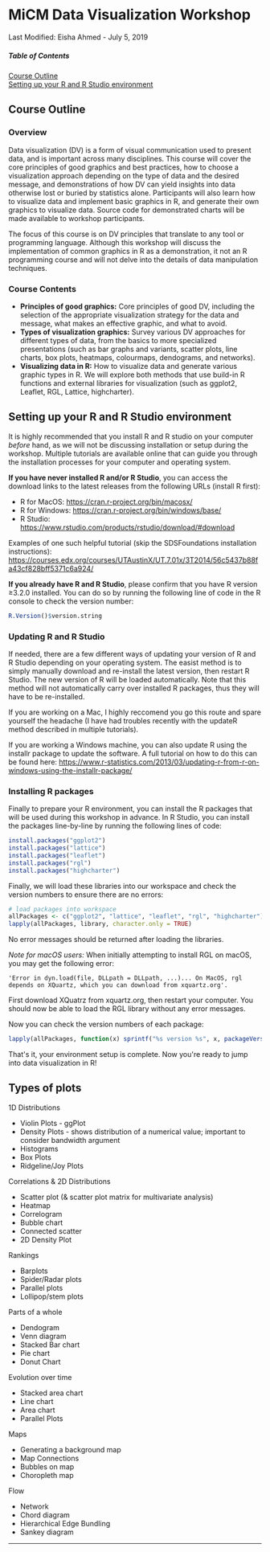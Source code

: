 # MiCM Data Visualization Workshop

Last Modified: Eisha Ahmed - July 5, 2019

##### Table of Contents  
[Course Outline](#course-outline)  
[Setting up your R and R Studio environment](#setup) 

<a name="course-outline"/>

## Course Outline

### Overview
Data visualization (DV) is a form of visual communication used to present data, and is important across many disciplines. This course will cover the core principles of good graphics and best practices, how to choose a visualization approach depending on the type of data and the desired message, and demonstrations of how DV can yield insights into data otherwise lost or buried by statistics alone. Participants will also learn how to visualize data and implement basic graphics in R, and generate their own graphics to visualize data. Source code for demonstrated charts will be made available to workshop participants.

The focus of this course is on DV principles that translate to any tool or programming language. Although this workshop will discuss the implementation of common graphics in R as a demonstration, it not an R programming course and will not delve into the details of data manipulation techniques.

### Course Contents
* **Principles of good graphics:** Core principles of good DV, including the selection of the appropriate visualization strategy for the data and message, what makes an effective graphic, and what to avoid.
* **Types of visualization graphics:** Survey various DV approaches for different types of data, from the basics to more specialized presentations (such as bar graphs and variants, scatter plots, line charts, box plots, heatmaps, colourmaps, dendograms, and networks).
* **Visualizing data in R:** How to visualize data and generate various graphic types in R. We will explore both methods that use build-in R functions and external libraries for visualization (such as ggplot2, Leaflet, RGL, Lattice, highcharter).

<a name="setup"/>

## Setting up your R and R Studio environment

It is highly recommended that you install R and R studio on your computer *before* hand, as we will not be discussing installation or setup during the workshop. Multiple tutorials are available online that can guide you through the installation processes for your computer and operating system.

**If you have never installed R and/or R Studio**, you can access the download links to the latest releases from the following URLs (install R first):

* R for MacOS: https://cran.r-project.org/bin/macosx/
* R for Windows: https://cran.r-project.org/bin/windows/base/
* R Studio: https://www.rstudio.com/products/rstudio/download/#download

Examples of one such helpful tutorial (skip the SDSFoundations installation instructions):
https://courses.edx.org/courses/UTAustinX/UT.7.01x/3T2014/56c5437b88fa43cf828bff5371c6a924/

**If you already have R and R Studio**, please confirm that you have R version ≥3.2.0 installed. You can do so by running the following line of code in the R console to check the version number:

```R
R.Version()$version.string
```

### Updating R and R Studio

If needed, there are a few different ways of updating your version of R and R Studio depending on your operating system. The easist method is to simply manually download and re-install the latest version, then restart R Studio. The new version of R will be loaded automatically. Note that this method will not automatically carry over installed R packages, thus they will have to be re-installed.

If you are working on a Mac, I highly reccomend you go this route and spare yourself the headache (I have had troubles recently with the updateR method described in multiple tutorials).

If you are working a Windows machine, you can also update R using the installr package to update the software. A full tutorial on how to do this can be found here: https://www.r-statistics.com/2013/03/updating-r-from-r-on-windows-using-the-installr-package/

### Installing R packages

Finally to prepare your R environment, you can install the R packages that will be used during this workshop in advance. In R Studio, you can install the packages line-by-line by running the following lines of code:

```R
install.packages("ggplot2")
install.packages("lattice")
install.packages("leaflet")
install.packages("rgl")
install.packages("highcharter")
```

Finally, we will load these libraries into our workspace and check the version numbers to ensure there are no errors:

```R
# load packages into workspace
allPackages <- c("ggplot2", "lattice", "leaflet", "rgl", "highcharter")
lapply(allPackages, library, character.only = TRUE)
```

No error messages should be returned after loading the libraries.

*Note for macOS users:* When initially attempting to install RGL on macOS, you may get the following error:

```
'Error in dyn.load(file, DLLpath = DLLpath, ...)... On MacOS, rgl depends on XQuartz, which you can download from xquartz.org'.
```

First download XQuatrz from xquartz.org, then restart your computer. You should now be able to load the RGL library without any error messages.

Now you can check the version numbers of each package:

```R
lapply(allPackages, function(x) sprintf("%s version %s", x, packageVersion(x)))
```

That's it, your environment setup is complete. Now you're ready to jump into data visualization in R!


## Types of plots

1D Distributions

* Violin Plots - ggPlot
* Density Plots - shows distribution of a numerical value; important to consider bandwidth argument
* Histograms
* Box Plots
* Ridgeline/Joy Plots

Correlations & 2D Distributions

* Scatter plot (& scatter plot matrix for multivariate analysis)
* Heatmap
* Correlogram
* Bubble chart
* Connected scatter
* 2D Density Plot

Rankings

* Barplots
* Spider/Radar plots
* Parallel plots
* Lollipop/stem plots

Parts of a whole

* Dendogram
* Venn diagram
* Stacked Bar chart
* Pie chart
* Donut Chart

Evolution over time

* Stacked area chart
* Line chart
* Area chart
* Parallel Plots

Maps

* Generating a background map
* Map Connections
* Bubbles on map
* Choropleth map

Flow

* Network
* Chord diagram
* Hierarchical Edge Bundling
* Sankey diagram

----

